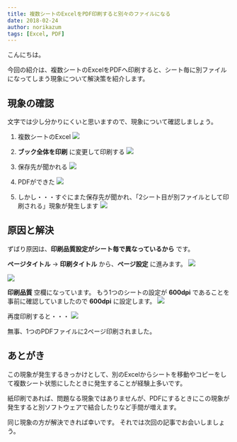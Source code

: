 ```yaml
---
title: 複数シートのExcelをPDF印刷すると別々のファイルになる
date: 2018-02-24
author: norikazum
tags: [Excel, PDF]
---
```


こんにちは。

今回の紹介は、複数シートのExcelをPDFへ印刷すると、シート毎に別ファイルになってしまう現象について解決策を紹介します。

## 現象の確認

文字では少し分かりにくいと思いますので、現象について確認しましょう。

1. 複数シートのExcel
![](images/excel-how-to-make-pdf-multiple-sheets-into-single-file-1.png)

1. **ブック全体を印刷** に変更して印刷する
![](images/excel-how-to-make-pdf-multiple-sheets-into-single-file-2.png)

1. 保存先が聞かれる
![](images/excel-how-to-make-pdf-multiple-sheets-into-single-file-3.png)

1. PDFができた
![](images/excel-how-to-make-pdf-multiple-sheets-into-single-file-4.png)

1. しかし・・・すぐにまた保存先が聞かれ、「2シート目が別ファイルとして印刷される」現象が発生します
![](images/excel-how-to-make-pdf-multiple-sheets-into-single-file-5.png)

## 原因と解決

ずばり原因は、**印刷品質設定がシート毎で異なっているから** です。

**ページタイトル** → **印刷タイトル** から、**ページ設定** に進みます。
![](images/excel-how-to-make-pdf-multiple-sheets-into-single-file-6.png)

![](images/excel-how-to-make-pdf-multiple-sheets-into-single-file-7.png)

**印刷品質** 空欄になっています。
もう1つのシートの設定が **600dpi** であることを事前に確認していましたので **600dpi** に設定します。
![](images/excel-how-to-make-pdf-multiple-sheets-into-single-file-8.png)


再度印刷すると・・・
![](images/excel-how-to-make-pdf-multiple-sheets-into-single-file-9.png)

無事、1つのPDFファイルに2ページ印刷されました。

## あとがき

この現象が発生するきっかけとして、別のExcelからシートを移動やコピーをして複数シート状態にしたときに発生することが経験上多いです。

紙印刷であれば、問題なる現象ではありませんが、PDFにするときにこの現象が発生すると別ソフトウェアで結合したりなど手間が増えます。

同じ現象の方が解決できれば幸いです。
それでは次回の記事でお会いしましょう。
